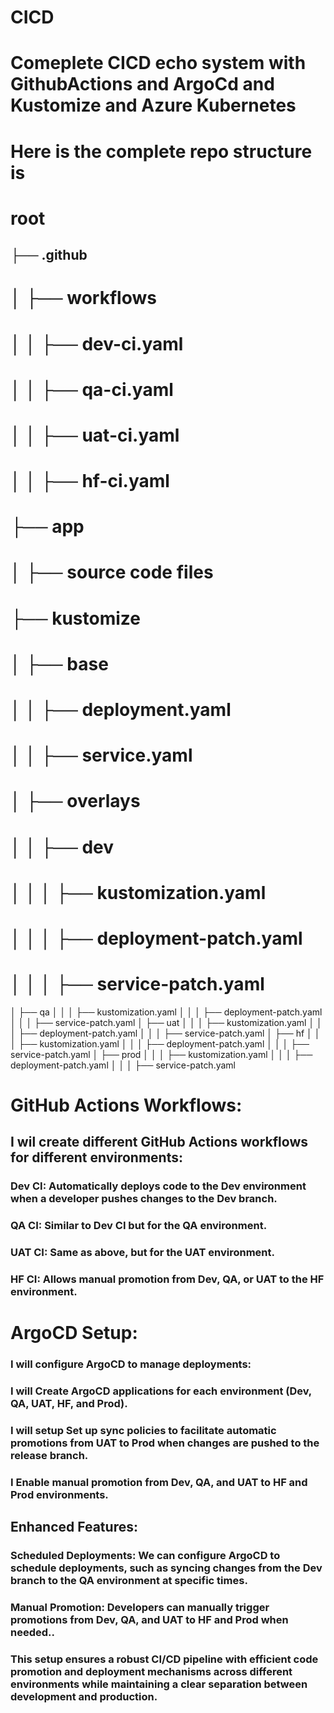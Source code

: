 # CICD
# Comeplete CICD echo system with GithubActions and ArgoCd and Kustomize and Azure Kubernetes
# Here is the complete repo structure is 
# root
## ├── .github
# │   ├── workflows
# │   │   ├── dev-ci.yaml
# │   │   ├── qa-ci.yaml
# │   │   ├── uat-ci.yaml
# │   │   ├── hf-ci.yaml
# ├── app
# │   ├── source code files
# ├── kustomize
# │   ├── base
# │   │   ├── deployment.yaml
# │   │   ├── service.yaml
# │   ├── overlays
# │   │   ├── dev
# │   │   │   ├── kustomization.yaml
# │   │   │   ├── deployment-patch.yaml
# │   │   │   ├── service-patch.yaml
│   ├── qa
│   │   │   ├── kustomization.yaml
│   │   │   ├── deployment-patch.yaml
│   │   │   ├── service-patch.yaml
│   ├── uat
│   │   │   ├── kustomization.yaml
│   │   │   ├── deployment-patch.yaml
│   │   │   ├── service-patch.yaml
│   ├── hf
│   │   │   ├── kustomization.yaml
│   │   │   ├── deployment-patch.yaml
│   │   │   ├── service-patch.yaml
│   ├── prod
│   │   │   ├── kustomization.yaml
│   │   │   ├── deployment-patch.yaml
│   │   │   ├── service-patch.yaml


# GitHub Actions Workflows:

## I wil create different GitHub Actions workflows for different environments:

### Dev CI: Automatically deploys code to the Dev environment when a developer pushes changes to the Dev branch.
### QA CI: Similar to Dev CI but for the QA environment.
### UAT CI: Same as above, but for the UAT environment.
### HF CI: Allows manual promotion from Dev, QA, or UAT to the HF environment.

# ArgoCD Setup:

### I will configure ArgoCD to manage deployments:

### I will Create ArgoCD applications for each environment (Dev, QA, UAT, HF, and Prod).
### I will setup Set up sync policies to facilitate automatic promotions from UAT to Prod when changes are pushed to the release branch.
### I Enable manual promotion from Dev, QA, and UAT to HF and Prod environments.
## Enhanced Features:

### Scheduled Deployments: We can configure ArgoCD to schedule deployments, such as syncing changes from the Dev branch to the QA environment at specific times.
### Manual Promotion: Developers can manually trigger promotions from Dev, QA, and UAT to HF and Prod when needed..
### This setup ensures a robust CI/CD pipeline with efficient code promotion and deployment mechanisms across different environments while maintaining a clear separation between development and production.
